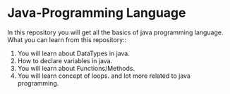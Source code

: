 # Java-Programming Language
In this repository you will get all the basics of java programming language.
What you can learn from this repository::
1) You will learn about DataTypes in java.
2) How to declare variables in java.
3) You will learn about Functions/Methods.
4) You will learn concept of loops.
and lot more related to java programming.
